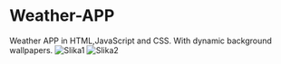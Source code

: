 # Weather-APP
Weather APP in HTML,JavaScript and CSS. With dynamic background  wallpapers.
![Slika1](https://user-images.githubusercontent.com/73004912/207186755-0b96fcc7-833e-4751-8e8f-3254d89ceb4a.jpg)
![Slika2](https://user-images.githubusercontent.com/73004912/207187352-d506b8b0-bb7d-4b58-bb4f-cc58cad064d2.jpg)
